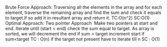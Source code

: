Brute Force Approach:
Traversing all the elements in the array and for each element, traverse the remaining array and find the sum and check it equals to target.if so add it in resultant array and return it.
TC:O(n^2)
SC:O(1)
​
Optimal Approach: Two pointer Approach
​
Make two pointers at start and end.
Iterate until (start < end)
check the sum equal to target.
As array is sorted,
we will decrement the end if sum > target
increment start if sum<target
TC : O(n) if the target not present have to iterate till n
SC : O(1)